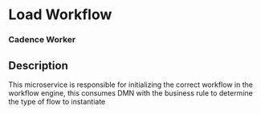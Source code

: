 # Load Workflow
### Cadence Worker 

## Description
This microservice is responsible for initializing the correct workflow in the workflow engine, this consumes DMN with the business rule to determine the type of flow to instantiate

